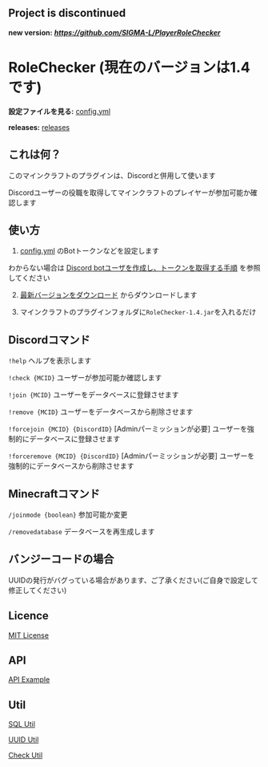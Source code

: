 ## Project is discontinued 

**new version:** ***https://github.com/SIGMA-L/PlayerRoleChecker***

# RoleChecker (現在のバージョンは1.4です)

**設定ファイルを見る:** [config.yml](https://github.com/KoutaChan/RoleChecker/blob/main/src/main/resources/config.yml)

**releases:** [releases](https://github.com/KoutaChan/RoleChecker/releases/)

## これは何？

このマインクラフトのプラグインは、Discordと併用して使います

Discordユーザーの役職を取得してマインクラフトのプレイヤーが参加可能か確認します

## 使い方

1. [config.yml](https://github.com/KoutaChan/RoleChecker/blob/main/src/main/resources/config.yml) のBotトークンなどを設定します

わからない場合は [Discord botユーザを作成し、トークンを取得する手順](https://cod-sushi.com/discord-py-token/) を参照してください

2. [最新バージョンをダウンロード](https://github.com/KoutaChan/RoleChecker/releases/download/1.4/RoleChecker-1.4.jar) からダウンロードします

3. マインクラフトのプラグインフォルダに`RoleChecker-1.4.jar`を入れるだけ

## Discordコマンド

`!help` ヘルプを表示します

`!check {MCID}` ユーザーが参加可能か確認します

`!join {MCID}` ユーザーをデータベースに登録させます

`!remove {MCID}` ユーザーをデータベースから削除させます

`!forcejoin {MCID} {DiscordID}` [Adminパーミッションが必要] ユーザーを強制的にデータベースに登録させます

`!forceremove {MCID} {DiscordID}` [Adminパーミッションが必要] ユーザーを強制的にデータベースから削除させます

## Minecraftコマンド

`/joinmode {boolean}` 参加可能か変更

`/removedatabase` データベースを再生成します

## バンジーコードの場合

UUIDの発行がバグっている場合があります、ご了承ください(ご自身で設定して修正してください)

## Licence

[MIT License](https://github.com/KoutaChan/RoleChecker/blob/main/LICENSE)


## API
[API Example](https://github.com/KoutaChan/RoleChecker/blob/main/src/main/java/me/koutachan/rolechecker/api/event/testAPI.java)

## Util
[SQL Util](https://github.com/KoutaChan/RoleChecker/blob/main/src/main/java/me/koutachan/rolechecker/util/SQLUtil.java)

[UUID Util](https://github.com/KoutaChan/RoleChecker/blob/main/src/main/java/me/koutachan/rolechecker/util/UUIDUtil.java)

[Check Util](https://github.com/KoutaChan/RoleChecker/blob/main/src/main/java/me/koutachan/rolechecker/util/Check.java)
